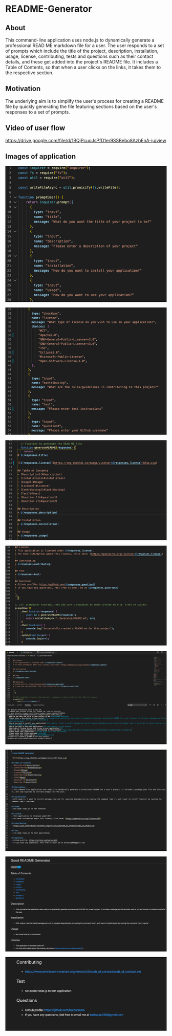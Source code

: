 # README-Generator

## About
This command-line application uses node.js to dynamically generate a professional READ ME markdown file for a user. 
The user responds to a set of prompts which include the title of the project, description, installation, usage, license, contributing, tests and questions such as their contact details, and these get added into the project's README file. 
It includes a Table of Contents, so that when a user clicks on the links, it takes them to the respective section. 

## Motivation
The underlying aim is to simplify the user's process for creating a README file by quickly generating the file featuring sections based on the user's responses to a set of prompts. 

## Video of user flow
https://drive.google.com/file/d/1BQjPcuoJsPfD1er9SSBebo8AzbEnA-ju/view

## Images of application
![Image 1](Assets/images/image1.png)

![Image 2](Assets/images/image2.png)

![Image 3](Assets/images/image3.png)

![Image 4](Assets/images/image4.png)

![Image 5](Assets/images/image5.png)

![Image 6](Assets/images/image6.png)

![Image 7](Assets/images/image7.png)

![Image 8](Assets/images/image8.png)




